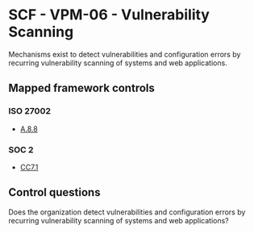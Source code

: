 # SCF - VPM-06 - Vulnerability Scanning
Mechanisms exist to detect vulnerabilities and configuration errors by recurring vulnerability scanning of systems and web applications.
## Mapped framework controls
### ISO 27002
- [A.8.8](../iso27002/a-8.md#a88)
  
### SOC 2
- [CC7.1](../soc2/cc71.md)
  
## Control questions
Does the organization detect vulnerabilities and configuration errors by recurring vulnerability scanning of systems and web applications?
  